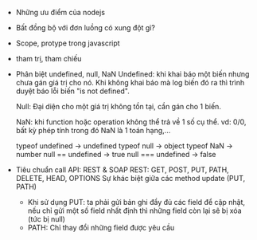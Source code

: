 - Những ưu điểm của nodejs
- Bất đồng bộ với đơn luồng có xung đột gì?
- Scope, protype trong javascript
- tham trị, tham chiếu
- Phân biệt undefined, null, NaN
	Undefined: khi khai báo một biến nhưng chưa gán giá trị cho nó. Khi không khai báo mà log biến đó ra thì trình duyệt báo lỗi biến "is not defined".
	
	Null: Đại diện cho một giá trị không tồn tại, cần gán cho 1 biến.

	NaN: khi function hoặc operation không thể trả về 1 số cụ thể. vd: 0/0, bất kỳ phép tính trong đó NaN là 1 toán hạng,...
	
	typeof undefined -> undefined
	typeof null -> object
	typeof NaN -> number
	null == undefined -> true
	null === undefined -> false

- Tiêu chuẩn call API: REST & SOAP
	REST: GET, POST, PUT, PATH, DELETE, HEAD, OPTIONS
	Sự khác biệt giữa các method update (PUT, PATH)
	- Khi sử dụng PUT: ta phải gửi bản ghi đầy đủ các field để cập nhật, nếu chỉ gửi một số field nhất định thì những field còn lại sẽ bị xóa (tức bị null)
	- PATH: Chỉ thay đổi những field được yêu cầu